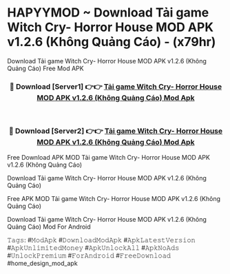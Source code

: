 # HAPYYMOD ~ Download Tải game Witch Cry- Horror House MOD APK v1.2.6 (Không Quảng Cáo) - (x79hr)
Download Tải game Witch Cry- Horror House MOD APK v1.2.6 (Không Quảng Cáo) Free Mod APK

<div align="center">
<h3>🔴 Download [Server1] 👉👉 <a href="https://apk-comot.site?title=Tải_game_Witch_Cry-_Horror_House_MOD_APK_v1.2.6_(Không_Quảng_Cáo)">Tải game Witch Cry- Horror House MOD APK v1.2.6 (Không Quảng Cáo) Mod Apk</a></h3><br>

<h3>🔴 Download [Server2] 👉👉 <a href="https://apk-comot.site?title=Tải_game_Witch_Cry-_Horror_House_MOD_APK_v1.2.6_(Không_Quảng_Cáo)">Tải game Witch Cry- Horror House MOD APK v1.2.6 (Không Quảng Cáo) Mod Apk</a></h3>
</div>


Free Download APK MOD Tải game Witch Cry- Horror House MOD APK v1.2.6 (Không Quảng Cáo)

Download Tải game Witch Cry- Horror House MOD APK v1.2.6 (Không Quảng Cáo) 

Free APK MOD Tải game Witch Cry- Horror House MOD APK v1.2.6 (Không Quảng Cáo) 

Download Tải game Witch Cry- Horror House MOD APK v1.2.6 (Không Quảng Cáo) Mod For Android

𝚃𝚊𝚐𝚜: #𝙼𝚘𝚍𝙰𝚙𝚔 #𝙳𝚘𝚠𝚗𝚕𝚘𝚊𝚍𝙼𝚘𝚍𝙰𝚙𝚔 #𝙰𝚙𝚔𝙻𝚊𝚝𝚎𝚜𝚝𝚅𝚎𝚛𝚜𝚒𝚘𝚗 #𝙰𝚙𝚔𝚄𝚗𝚕𝚒𝚖𝚒𝚝𝚎𝚍𝙼𝚘𝚗𝚎𝚢 #𝙰𝚙𝚔𝚄𝚗𝚕𝚘𝚌𝚔𝙰𝚕𝚕 #𝙰𝚙𝚔𝙽𝚘𝙰𝚍𝚜 #𝚄𝚗𝚕𝚘𝚌𝚔𝙿𝚛𝚎𝚖𝚒𝚞𝚖 #𝙵𝚘𝚛𝙰𝚗𝚍𝚛𝚘𝚒𝚍 #𝙵𝚛𝚎𝚎𝙳𝚘𝚠𝚗𝚕𝚘𝚊𝚍 #home_design_mod_apk
